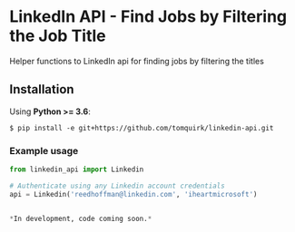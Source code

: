 # LinkedIn API - Find Jobs by Filtering the Job Title
Helper functions to LinkedIn api for finding jobs by filtering the titles

## Installation

Using **Python >= 3.6**:

```
$ pip install -e git+https://github.com/tomquirk/linkedin-api.git
```

### Example usage

```python
from linkedin_api import Linkedin

# Authenticate using any Linkedin account credentials
api = Linkedin('reedhoffman@linkedin.com', 'iheartmicrosoft')


*In development, code coming soon.*
